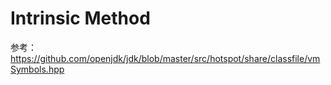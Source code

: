 # Intrinsic Method

参考：https://github.com/openjdk/jdk/blob/master/src/hotspot/share/classfile/vmSymbols.hpp